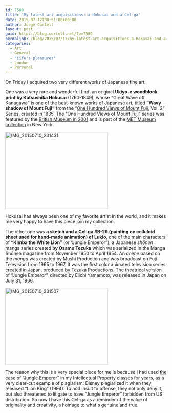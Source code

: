 ```yaml
---
id: 7580
title: 'My latest art acquisitions: a Hokusai and a Cel-ga'
date: 2015-07-12T08:51:08+00:00
author: Jorge Cortell
layout: post
guid: https://blog.cortell.net/?p=7580
permalink: /blog/2015/07/12/my-latest-art-acquisitions-a-hokusai-and-a-cel-ga/
categories:
  - Art
  - General
  - "Life's pleasures"
  - London
  - Personal
---
```

On Friday I acquired two very different works of Japanese fine art.

One was a very rare and wonderful find: an original **Ukiyo-e woodblock print by Katsushika Hokusai** (1760-1849), whose "Great Wave off Kanagawa" is one of the best-known works of Japanese art, titled **“Wavy shadow of Mount Fuji”** from the “<a href="https://www.degener.com/1606-2.htm" target="_blank">One Hundred Views of Mount Fuji</a>, Vol. 2” Series, created in 1835. The “One Hundred Views of Mount Fuji” series was featured by the <a href="https://www.britishmuseum.org/explore/online_tours/japan/views_of_mount_fuji/100_views_of_mount_fuji_a_sel.aspx" target="_blank">British Museum in 2001</a> and is part of the <a href="https://www.metmuseum.org/collection/the-collection-online/search/78803" target="_blank">MET Museum collection</a> in New York.

<img class=" aligncenter" src="https://farm1.staticflickr.com/477/19562282756_2bd31d08e4_n.jpg" alt="IMG_20150710_231431" width="320" height="240" />

Hokusai has always been one of my favorite artist in the world, and it makes me very happy to have this piece join my collection.

The other one was **a sketch and a Cel-ga #B-29 (painting on celluloid sheet used for hand-made animation) of Lukio**, one of the main characters of **“Kimba the White Lion”** (or “Jungle Emperor”), a Japanese _shōnen_ manga series created **by Osamu Tezuka** which was serialized in the Manga Shōnen magazine from November 1950 to April 1954. An _anime_ based on the _manga_ was created by Mushi Production and was broadcast on Fuji Television from 1965 to 1967. It was the first color animated television series created in Japan, produced by Tezuka Productions. The theatrical version of “Jungle Emperor”, directed by Eiichi Yamamoto, was released in Japan on July 31, 1966.

<img class=" aligncenter" src="https://farm1.staticflickr.com/318/19401876389_30d8d3640b_n.jpg" alt="IMG_20150710_231507" width="320" height="240" />

The reason why this is a very special piece for me is because I had used <a href="https://en.wikipedia.org/wiki/Kimba_the_White_Lion" target="_blank">the case of “Jungle Emperor”</a> in my Intellectual Property classes for years, as a very clear-cut example of plagiarism: Disney plagiarized it when they released “Lion King” (1994). To add insult to offense, they not only deny it, but also threatened to litigate to have “Jungle Emperor” forbidden from US distribution. So now I have this Cel-ga as a reminder of the value of originality and creativity, a homage to what`s genuine and true.
